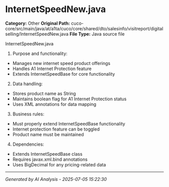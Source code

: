 # InternetSpeedNew.java

**Category:** Other
**Original Path:** cuco-core/src/main/java/at/a1ta/cuco/core/shared/dto/salesinfo/visitreport/digitalselling/InternetSpeedNew.java
**File Type:** Java source file

InternetSpeedNew.java
1. Purpose and functionality:
- Manages new internet speed product offerings
- Handles A1 Internet Protection feature
- Extends InternetSpeedBase for core functionality

2. Data handling:
- Stores product name as String
- Maintains boolean flag for A1 Internet Protection status
- Uses XML annotations for data mapping

3. Business rules:
- Must properly extend InternetSpeedBase functionality
- Internet protection feature can be toggled
- Product name must be maintained

4. Dependencies:
- Extends InternetSpeedBase class
- Requires javax.xml.bind annotations
- Uses BigDecimal for any pricing-related data

---
*Generated by AI Analysis - 2025-07-05 15:22:30*

